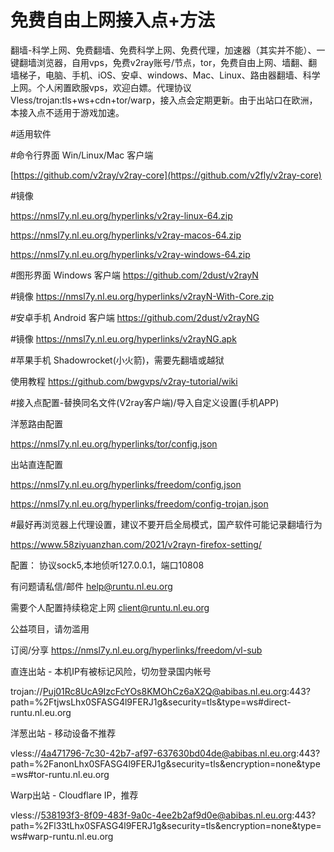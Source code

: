 # 免费自由上网接入点+方法
翻墙-科学上网、免费翻墙、免费科学上网、免费代理，加速器（其实并不能）、一键翻墙浏览器，自用vps，免费v2ray账号/节点，tor，免费自由上网、墙翻、翻墙梯子，电脑、手机、iOS、安卓、windows、Mac、Linux、路由器翻墙、科学上网。个人闲置欧服vps，欢迎白嫖。代理协议Vless/trojan:tls+ws+cdn+tor/warp，接入点会定期更新。由于出站口在欧洲，本接入点不适用于游戏加速。

#适用软件 

#命令行界面 Win/Linux/Mac 客户端

[https://github.com/v2ray/v2ray-core](https://github.com/v2fly/v2ray-core)

#镜像

https://nmsl7y.nl.eu.org/hyperlinks/v2ray-linux-64.zip

https://nmsl7y.nl.eu.org/hyperlinks/v2ray-macos-64.zip

https://nmsl7y.nl.eu.org/hyperlinks/v2ray-windows-64.zip

#图形界面 Windows 客户端
https://github.com/2dust/v2rayN

#镜像
https://nmsl7y.nl.eu.org/hyperlinks/v2rayN-With-Core.zip

#安卓手机 Android 客户端
https://github.com/2dust/v2rayNG

#镜像
https://nmsl7y.nl.eu.org/hyperlinks/v2rayNG.apk

#苹果手机 Shadowrocket(小火箭)，需要先翻墙或越狱

使用教程
https://github.com/bwgvps/v2ray-tutorial/wiki

#接入点配置-替换同名文件(V2ray客户端)/导入自定义设置(手机APP)

洋葱路由配置

https://nmsl7y.nl.eu.org/hyperlinks/tor/config.json

出站直连配置

https://nmsl7y.nl.eu.org/hyperlinks/freedom/config.json

https://nmsl7y.nl.eu.org/hyperlinks/freedom/config-trojan.json


#最好再浏览器上代理设置，建议不要开启全局模式，国产软件可能记录翻墙行为

https://www.58ziyuanzhan.com/2021/v2rayn-firefox-setting/

配置： 协议sock5,本地侦听127.0.0.1，端口10808

有问题请私信/邮件
help@runtu.nl.eu.org

需要个人配置持续稳定上网
client@runtu.nl.eu.org

公益项目，请勿滥用

订阅/分享
https://nmsl7y.nl.eu.org/hyperlinks/freedom/vl-sub

直连出站 - 本机IP有被标记风险，切勿登录国内帐号

trojan://Puj01Rc8UcA9IzcFcYOs8KMOhCz6aX2Q@abibas.nl.eu.org:443?path=%2FtjwsLhx0SFASG4l9FERJ1g&security=tls&type=ws#direct-runtu.nl.eu.org

洋葱出站 - 移动设备不推荐

vless://4a471796-7c30-42b7-af97-637630bd04de@abibas.nl.eu.org:443?path=%2FanonLhx0SFASG4l9FERJ1g&security=tls&encryption=none&type=ws#tor-runtu.nl.eu.org

Warp出站 - Cloudflare IP，推荐

vless://538193f3-8f09-483f-9a0c-4ee2b2af9d0e@abibas.nl.eu.org:443?path=%2Fl33tLhx0SFASG4l9FERJ1g&security=tls&encryption=none&type=ws#warp-runtu.nl.eu.org

